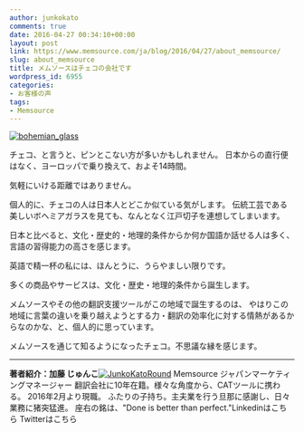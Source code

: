 ```yaml
---
author: junkokato
comments: true
date: 2016-04-27 00:34:10+00:00
layout: post
link: https://www.memsource.com/ja/blog/2016/04/27/about_memsource/
slug: about_memsource
title: メムソースはチェコの会社です
wordpress_id: 6955
categories:
- お客様の声
tags:
- Memsource
---
```


[![bohemian_glass](/wp-content/uploads/2016/04/bohemian_glass-197x300.jpg)](/wp-content/uploads/2016/04/bohemian_glass.jpg)




チェコ、と言うと、ピンとこない方が多いかもしれません。
日本からの直行便はなく、ヨーロッパで乗り換えて、およそ14時間。

気軽にいける距離ではありません。

個人的に、チェコの人は日本人とどこか似ている気がします。
伝統工芸である美しいボヘミアガラスを見ても、なんとなく江戸切子を連想してしまいます。<!-- more -->



日本と比べると、文化・歴史的・地理的条件からか何か国語か話せる人は多く、言語の習得能力の高さを感じます。

英語で精一杯の私には、ほんとうに、うらやましい限りです。


多くの商品やサービスは、文化・歴史・地理的条件から誕生します。


メムソースやその他の翻訳支援ツールがこの地域で誕生するのは、
やはりこの地域に言葉の違いを乗り越えようとする力・翻訳の効率化に対する情熱があるからなのかな、と、個人的に思っています。


メムソースを通じて知るようになったチェコ。不思議な縁を感じます。



- - - - - - - - - - - - - - - - - -- - - - - - - - -- - - - - - - - -- - - - - - - - -
**著者紹介：加藤 じゅんこ**[![JunkoKatoRound](/wp-content/uploads/2016/04/JunkoKatoRound.jpg)](/wp-content/uploads/2016/04/JunkoKatoRound.jpg)
Memsource ジャパンマーケティングマネージャー
翻訳会社に10年在籍。様々な角度から、CATツールに携わる。
2016年2月より現職。
ふたりの子持ち。主夫業を行う旦那に感謝し、日々業務に猪突猛進。
座右の銘は、"Done is better than perfect."Linkedinはこちら Twitterはこちら


